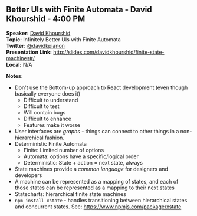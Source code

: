 ## Better UIs with Finite Automata - David Khourshid - 4:00 PM
**Speaker:** [David Khourshid](https://github.com/davidkpiano) <br>
**Topic:** Infinitely Better UIs with Finite Automata <br>
**Twitter:** [@davidkpianon](https://twitter.com/davidkpianon) <br>
**Presentation Link:** http://slides.com/davidkhourshid/finite-state-machines#/ <br>
**Local:** N/A <br>

**Notes:**
- Don't use the Bottom-up approach to React development (even though basically everyone does it)
    + Difficult to understand
    + Difficult to test
    + Will contain bugs
    + Difficult to enhance
    + Features make it worse
- User interfaces are *graphs* - things can connect to other things in a non-hierarchical fashion.
- Deterministic Finite Automata
    + Finite: Limited number of options
    + Automata: options have a specific/logical order
    + Deterministic: State + action = next state, always
- State machines provide a *common language* for designers and developers
- A machine can be represented as a mapping of states, and each of those states can be represented as a mapping to their next states
- Statecharts: hierarchical finite state machines
- `npm install xstate` - handles transitioning between hierarchical states and concurrent states. See: https://www.npmjs.com/package/xstate